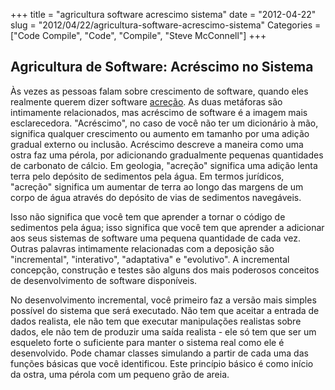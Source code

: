 +++
title = "agricultura software acrescimo sistema"
date = "2012-04-22"
slug = "2012/04/22/agricultura-software-acrescimo-sistema"
Categories = ["Code Compile", "Code", "Compile", "Steve McConnell"]
+++
<!--more-->
<h2>Agricultura de Software: Acréscimo no Sistema</h2>
<p>Às vezes as pessoas falam sobre crescimento de software, quando eles realmente querem dizer software
<a href="http://pt.wikipedia.org/wiki/Acre%C3%A7%C3%A3o">acreção</a>. As duas metáforas são intimamente relacionados, mas acréscimo de software é a
imagem mais esclarecedora. "Acréscimo", no caso de você não ter um dicionário à mão,
significa qualquer crescimento ou aumento em tamanho por uma adição gradual externo ou inclusão.
Acréscimo descreve a maneira como uma ostra faz uma pérola, por adicionando gradualmente pequenas
quantidades de carbonato de cálcio. Em geologia, "acreção" significa uma adição lenta
terra pelo depósito de sedimentos pela água. Em termos jurídicos, "acreção" significa um
aumentar de terra ao longo das margens de um corpo de água através do depósito de vias de sedimentos navegáveis.
</p>

<p>
Isso não significa que você tem que aprender a tornar o código de sedimentos pela água;
isso significa que você tem que aprender a adicionar aos seus sistemas de software uma pequena quantidade
de cada vez. Outras palavras intimamente relacionadas com a deposição são "incremental", "interativo",
"adaptativa" e "evolutivo". A incremental concepção, construção e testes são
alguns dos mais poderosos conceitos de desenvolvimento de software disponíveis.</p>
<p>
No desenvolvimento incremental, você primeiro faz a versão mais simples possível do sistema
que será executado. Não tem que aceitar a entrada de dados realista, ele não tem que executar
manipulações realistas sobre dados, ele não tem de produzir uma saída realista -
ele só tem que ser um esqueleto forte o suficiente para manter o sistema real como ele é desenvolvido.
Pode chamar classes simulando a partir de cada uma das funções básicas que você identificou.
Este princípio básico é como início da ostra, uma pérola com um pequeno grão de areia.</p>
